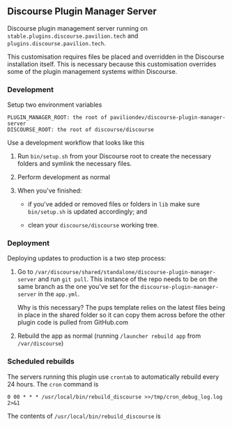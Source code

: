 ## Discourse Plugin Manager Server

Discourse plugin management server running on ``stable.plugins.discourse.pavilion.tech`` and ``plugins.discourse.pavilion.tech``.

This customisation requires files be placed and overridden in the Discourse installation itself.  This is necessary because this customisation overrides some of the plugin management systems within Discourse.

### Development

Setup two environment variables

```
PLUGIN_MANAGER_ROOT: the root of paviliondev/discourse-plugin-manager-server
DISCOURSE_ROOT: the root of discourse/discourse
```

Use a development workflow that looks like this

1. Run ``bin/setup.sh`` from your Discourse root to create the necessary folders and symlink the necessary files.

2. Perform development as normal

3. When you've finished:

   - if you've added or removed files or folders in ``lib`` make sure ``bin/setup.sh`` is updated accordingly; and
   
   - clean your ``discourse/discourse`` working tree.

### Deployment

Deploying updates to production is a two step process:

1. Go to ``/var/discourse/shared/standalone/discourse-plugin-manager-server`` and run ``git pull``. This instance of the repo needs to be on the same branch as the one you've set for the ``discourse-plugin-manager-server`` in the ``app.yml``.

   Why is this necessary? The pups template relies on the latest files being in place in the shared folder so it can copy them across before the other plugin code is pulled from GitHub.com

2. Rebuild the app as normal (running ``/launcher rebuild app`` from ``/var/discourse``)

### Scheduled rebuilds

The servers running this plugin use ``crontab`` to automatically rebuild every 24 hours. The ``cron`` command is

```
0 00 * * * /usr/local/bin/rebuild_discourse >>/tmp/cron_debug_log.log 2>&1
```

The contents of ``/usr/local/bin/rebuild_discourse`` is

```

